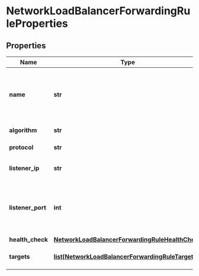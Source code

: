 # NetworkLoadBalancerForwardingRuleProperties

## Properties
| Name | Type | Description | Notes |
| ------------ | ------------- | ------------- | ------------- |
| **name** | **str** | The name of the Network Load Balancer forwarding rule. |  |
| **algorithm** | **str** | Balancing algorithm |  |
| **protocol** | **str** | Balancing protocol |  |
| **listener_ip** | **str** | Listening (inbound) IP |  |
| **listener_port** | **int** | Listening (inbound) port number; valid range is 1 to 65535. |  |
| **health_check** | [**NetworkLoadBalancerForwardingRuleHealthCheck**](NetworkLoadBalancerForwardingRuleHealthCheck.md) |  | [optional]  |
| **targets** | [**list[NetworkLoadBalancerForwardingRuleTarget]**](NetworkLoadBalancerForwardingRuleTarget.md) | Array of items in the collection. |  |


